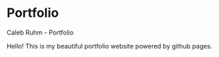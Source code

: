 # Portfolio
Caleb Ruhm - Portfolio

Hello! This is my beautiful portfolio website powered by github pages.

